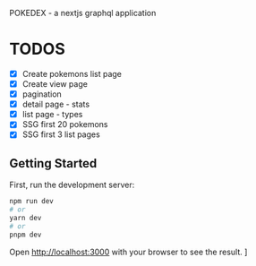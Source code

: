 POKEDEX - a nextjs graphql application

# TODOS

- [x] Create pokemons list page
- [x] Create view page
- [x] pagination
- [x] detail page - stats
- [x] list page - types
- [x] SSG first 20 pokemons
- [x] SSG first 3 list pages

## Getting Started

First, run the development server:

```bash
npm run dev
# or
yarn dev
# or
pnpm dev
```

Open [http://localhost:3000](http://localhost:3000) with your browser to see the
result. ]
